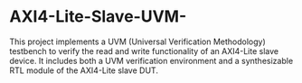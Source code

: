 # AXI4-Lite-Slave-UVM-

This project implements a UVM (Universal Verification Methodology) testbench to verify the read and write functionality of an AXI4-Lite slave device. It includes both a UVM verification environment and a synthesizable RTL module of the AXI4-Lite slave DUT.
